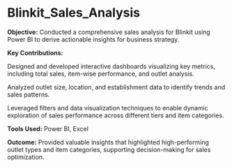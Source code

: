 # Blinkit_Sales_Analysis

**Objective:** Conducted a comprehensive sales analysis for Blinkit using Power BI to derive actionable insights for business strategy.

**Key Contributions:**

Designed and developed interactive dashboards visualizing key metrics, including total sales, item-wise performance, and outlet analysis.

Analyzed outlet size, location, and establishment data to identify trends and sales patterns.

Leveraged filters and data visualization techniques to enable dynamic exploration of sales performance across different tiers and item categories.

**Tools Used:** Power BI, Excel

**Outcome:** Provided valuable insights that highlighted high-performing outlet types and item categories, supporting decision-making for sales optimization.

